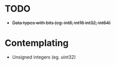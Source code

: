 # TODO

 -  ~~Data types with bits (eg. int8, int16 int32, int64)~~


# Contemplating

 - Unsigned integers (eg. uint32)

